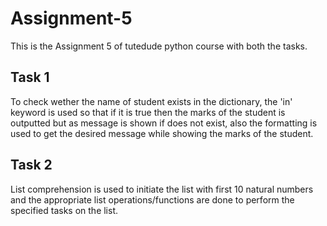 # Assignment-5
This is the Assignment 5 of tutedude python course with both the tasks.
## Task 1
To check wether the name of student exists in the dictionary, the 'in' keyword is used so that if it is true then the marks of the student is outputted but as message is shown if does not exist, also the formatting is used to get the desired message while showing the marks of the student.
## Task 2
List comprehension is used to initiate the list with first 10 natural numbers and the appropriate list operations/functions are done to perform the specified tasks on the list.
